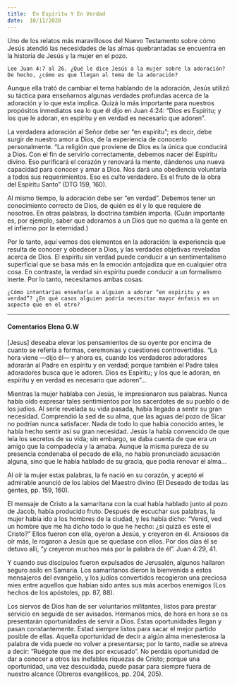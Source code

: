 ```yaml
---
title:  En Espíritu Y En Verdad
date:  10/11/2020
---
```


Uno de los relatos más maravillosos del Nuevo Testamento sobre cómo Jesús atendió las necesidades de las almas quebrantadas se encuentra en la historia de Jesús y la mujer en el pozo.

`Lee Juan 4:7 al 26. ¿Qué le dice Jesús a la mujer sobre la adoración? De hecho, ¿cómo es que llegan al tema de la adoración?`

Aunque ella trató de cambiar el tema hablando de la adoración, Jesús utilizó su táctica para enseñarnos algunas verdades profundas acerca de la adoración y lo que esta implica. Quizá lo más importante para nuestros propósitos inmediatos sea lo que él dijo en Juan 4:24: “Dios es Espíritu; y los que le adoran, en espíritu y en verdad es necesario que adoren”.

La verdadera adoración al Señor debe ser “en espíritu”; es decir, debe surgir de nuestro amor a Dios, de la experiencia de conocerlo personalmente. “La religión que proviene de Dios es la única que conducirá a Dios. Con el fin de servirlo correctamente, debemos nacer del Espíritu divino. Eso purificará el corazón y renovará la mente, dándonos una nueva capacidad para conocer y amar a Dios. Nos dará una obediencia voluntaria a todos sus requerimientos. Eso es culto verdadero. Es el fruto de la obra del Espíritu Santo” (DTG 159, 160).

Al mismo tiempo, la adoración debe ser “en verdad”. Debemos tener un conocimiento correcto de Dios, de quién es él y lo que requiere de nosotros. En otras palabras, la doctrina también importa. (Cuán importante es, por ejemplo, saber que adoramos a un Dios que no quema a la gente en el infierno por la eternidad.)

Por lo tanto, aquí vemos dos elementos en la adoración: la experiencia que resulta de conocer y obedecer a Dios, y las verdades objetivas reveladas acerca de Dios. El espíritu sin verdad puede conducir a un sentimentalismo superficial que se basa más en la emoción antojadiza que en cualquier otra cosa. En contraste, la verdad sin espíritu puede conducir a un formalismo inerte. Por lo tanto, necesitamos ambas cosas.

`¿Cómo intentarías enseñarle a alguien a adorar “en espíritu y en verdad”? ¿En qué casos alguien podría necesitar mayor énfasis en un aspecto que en el otro?`

---

#### Comentarios Elena G.W

[Jesus] deseaba elevar los pensamientos de su oyente por encima de cuanto se refería a formas, ceremonias y cuestiones controvertidas. “La hora viene —dijo él— y ahora es, cuando los verdaderos adoradores adorarán al Padre en espíritu y en verdad; porque también el Padre tales adoradores busca que le adoren. Dios es Espíritu; y los que le adoran, en espíritu y en verdad es necesario que adoren”…

Mientras la mujer hablaba con Jesús, le impresionaron sus palabras. Nunca había oído expresar tales sentimientos por los sacerdotes de su pueblo o de los judíos. Al serle revelada su vida pasada, había llegado a sentir su gran necesidad. Comprendió la sed de su alma, que las aguas del pozo de Sicar no podrían nunca satisfacer. Nada de todo lo que había conocido antes, le había hecho sentir así su gran necesidad. Jesús la había convencido de que leía los secretos de su vida; sin embargo, se daba cuenta de que era un amigo que la compadecía y la amaba. Aunque la misma pureza de su presencia condenaba el pecado de ella, no había pronunciado acusación alguna, sino que le había hablado de su gracia, que podía renovar el alma…

Al oír la mujer estas palabras, la fe nació en su corazón, y aceptó el admirable anunció de los labios del Maestro divino (El Deseado de todas las gentes, pp. 159, 160).

El mensaje de Cristo a la samaritana con la cual había hablado junto al pozo de Jacob, había producido fruto. Después de escuchar sus palabras, la mujer había ido a los hombres de la ciudad, y les había dicho: “Venid, ved un hombre que me ha dicho todo lo que he hecho: ¿si quizá es este el Cristo?” Ellos fueron con ella, oyeron a Jesús, y creyeron en él. Ansiosos de oír más, le rogaron a Jesús que se quedase con ellos. Por dos días él se detuvo allí, “y creyeron muchos más por la palabra de él”. Juan 4:29, 41.

Y cuando sus discípulos fueron expulsados de Jerusalén, algunos hallaron seguro asilo en Samaria. Los samaritanos dieron la bienvenida a estos mensajeros del evangelio, y los judíos convertidos recogieron una preciosa mies entre aquellos que habían sido antes sus más acerbos enemigos (Los hechos de los apóstoles, pp. 87, 88).

Los siervos de Dios han de ser voluntarios militantes, listos para prestar servicio en seguida de ser avisados. Hermanos míos, de hora en hora se os presentarán oportunidades de servir a Dios. Estas oportunidades llegan y pasan constantemente. Estad siempre listos para sacar el mejor partido posible de ellas. Aquella oportunidad de decir a algún alma menesterosa la palabra de vida puede no volver a presentarse; por lo tanto, nadie se atreva a decir: “Ruégote que me des por excusado”. No perdáis oportunidad de dar a conocer a otros las inefables riquezas de Cristo; porque una oportunidad, una vez descuidada, puede pasar para siempre fuera de nuestro alcance (Obreros evangélicos, pp. 204, 205).